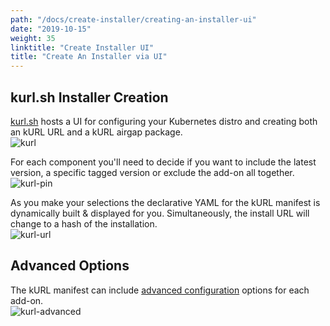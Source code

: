 ```yaml
---
path: "/docs/create-installer/creating-an-installer-ui"
date: "2019-10-15"
weight: 35
linktitle: "Create Installer UI"
title: "Create An Installer via UI"
---
```

## kurl.sh Installer Creation
[kurl.sh](https://kurl.sh) hosts a UI for configuring your Kubernetes distro and creating both an kURL URL and a kURL airgap package.  
![kurl](/kurl.png)

For each component you'll need to decide if you want to include the latest version, a specific tagged version or exclude the add-on all together.  
![kurl-pin](/kurl-pin.png)

As you make your selections the declarative YAML for the kURL manifest is dynamically built & displayed for you. Simultaneously, the install URL will change to a hash of the installation.  
![kurl-url](/kurl-url.png)

## Advanced Options
The kURL manifest can include [advanced configuration](add-on-adv-options) options for each add-on.  
![kurl-advanced](/kurl-advanced.png)
